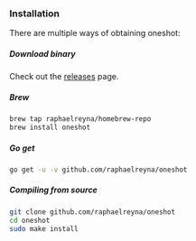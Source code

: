 ### Installation

There are multiple ways of obtaining oneshot:

##### Download binary
Check out the [releases](https://github.com/raphaelreyna/oneshot/releases) page.


##### Brew
```bash
brew tap raphaelreyna/homebrew-repo
brew install oneshot
```

##### Go get
```bash
go get -u -v github.com/raphaelreyna/oneshot
```

##### Compiling from source
```bash
git clone github.com/raphaelreyna/oneshot
cd oneshot
sudo make install
```
